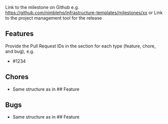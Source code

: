 Link to the milestone on Github e.g. https://github.com/nimblehq/infrastructure-templates/milestones/xx
or
Link to the project management tool for the release

## Features

Provide the Pull Request IDs in the section for each type (feature, chore, and bug), e.g.

- #1234

## Chores

- Same structure as in ## Feature

## Bugs

- Same structure as in ## Feature
